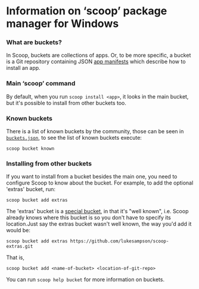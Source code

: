 # Information on ‘scoop’ package manager for Windows

### **What are buckets?**

In Scoop, buckets are collections of apps. Or, to be more specific, a bucket is a Git repository containing JSON [app manifests](https://github.com/ScoopInstaller/Scoop/wiki/App-Manifests) which describe how to install an app.

### Main ‘scoop’ command

By default, when you run `scoop install <app>`, it looks in the main bucket, but it's possible to install from other buckets too.

### **Known buckets**

There is a list of known buckets by the community, those can be seen in [`buckets.json`](https://github.com/lukesampson/scoop/blob/master/buckets.json), to see the list of known buckets execute:

```
scoop bucket known
```

### **Installing from other buckets**

If you want to install from a bucket besides the main one, you need to configure Scoop to know about the bucket. For example, to add the optional 'extras' bucket, run:

```
scoop bucket add extras
```

The 'extras' bucket is a [special bucket](https://github.com/lukesampson/scoop/blob/master/buckets.json), in that it's "well known", i.e. Scoop already knows where this bucket is so you don't have to specify its location.Just say the extras bucket wasn't well known, the way you'd add it would be:

```
scoop bucket add extras https://github.com/lukesampson/scoop-extras.git
```

That is,

```
scoop bucket add <name-of-bucket> <location-of-git-repo>
```

You can run `scoop help bucket` for more information on buckets.
